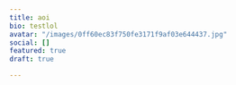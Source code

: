 ```yaml
---
title: aoi
bio: testlol
avatar: "/images/0ff60ec83f750fe3171f9af03e644437.jpg"
social: []
featured: true
draft: true

---
```

